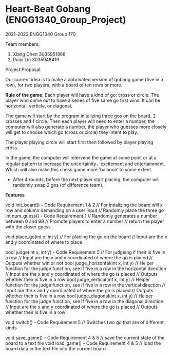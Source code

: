 # Heart-Beat Gobang (ENGG1340_Group_Project)
2021-2022 ENGG1340 Group 170

Team members:
1. Xiang Chen 3035951868
2. Ruiyi Lin  3035948419



Project Proposal:

Our current idea is to make a abbrivated version of gobang game (five in a row), for two players, with a board of ten rows or more.

**Rule of the game:**
Each player will have a kind of go: cross or circle. 
The player who come out to have a series of five same go first wins. It can be horizontal, verticle, or diagonal. 

The game will start by the program initalizing three gos on the board, 2 crosses and 1 circle. 
Then each player will need to enter a number, the computer will also generate a number, the player who guesses more closely will get to choose which go (cross or circle) they intent to play.

The player playing circle will start first then followed by player playing cross.

In the game, the computer will intervene the game at some point or at a regular pattern to increase the uncertainity，excitement and entertainment.
Which will also make this chess game more 'balance' to some extent.

  - After 4 rounds, before the next player start placing, the computer will randomly swap 2 gos (of difference team).


**Features**

void init_board() - Code Requirement 1 & 2
  // For intializing the board will x row and column demanding on a user input
  // Randomly place the three go
int num_guess() - Code Requirement 1
  // Randomly generates a number between 0 and 99
  // Promote players to enter a number
  // return the player with the closer guess
  
void place_go(int x, int y) 
  // For placing the go on the board
  // Input are the x and y coordinated of where to place 
  
bool judge(int x, int y) - Code Requirement 5
  // For judgeing if their is five in a row
  // Input are the x and y coordinated of where the go is placed
  // Outputs whether win or not
  bool judge_horizontal(int x, int y)
    // Helper function for the judge function, see if five in a row in the horizontal direction
    // Input are the x and y coordinated of where the go is placed
    // Outputs whether their is five in a row
  bool judge_vertical(int x, int y)
    // Helper function for the judge function, see if five in a row in the vertical direction
    // Input are the x and y coordinated of where the go is placed
    // Outputs whether their is five in a row
  bool judge_diagonal(int x, int y)
    // Helper function for the judge function, see if five in a row in the diagonal direction
    // Input are the x and y coordinated of where the go is placed
    // Outputs whether their is five in a row
  
void switch() - Code Requirement 5
  // Switches two go that are of different kinds
 
void save_game() - Code Requirement 4 & 5
  // save the current state of the board to a text file
void load_game() - Code Requirement 4 & 5
  // load the board data in the text file into the current board



